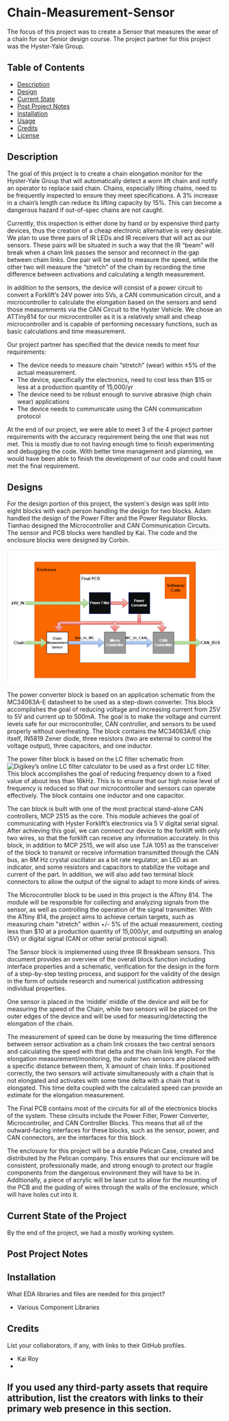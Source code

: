 # Chain-Measurement-Sensor
The focus of this project was to create a Sensor that measures the wear of a chain for our Senior design course. The project partner for this project was the Hyster-Yale Group.

<!-- Insert Image Here -->

<!-- LINK SUMMARY VIDEO SOMEWHERE IN THE README!! -->

## Table of Contents

- [Description](#description)
- [Design](#design)
- [Current State](#current-state-of-the-project)
- [Post Project Notes](#post-project-notes)
- [Installation](#installation) <!-- Should I have Installation and Usage above or below the Design, Current State, Changes, etc? -->
- [Usage](#usage)
- [Credits](#credits)
- [License](#license)

## Description

The goal of this project is to create a chain elongation monitor for the Hyster-Yale Group that will automatically detect a worn lift chain and notify an operator to replace said chain. Chains, especially lifting chains, need to be frequently inspected to ensure they meet specifications. A 3% increase in a chain’s length can reduce its lifting capacity by 15%. This can become a dangerous hazard if out-of-spec chains are not caught. 

Currently, this inspection is either done by hand or by expensive third party devices, thus the creation of a cheap electronic alternative is very desirable. We plan to use three pairs of IR LEDs and IR receivers that will act as our sensors. These pairs will be situated in such a way that the IR “beam” will break when a chain link passes the sensor and reconnect in the gap between chain links. One pair will be used to measure the speed, while the other two will measure the “stretch” of the chain by recording the time difference between activations and calculating a length measurement.

In addition to the sensors, the device will consist of a power circuit to convert a Forklift’s 24V power into 5Vs, a CAN communication circuit, and a microcontroller to calculate the elongation based on the sensors and send those measurements via the CAN Circuit to the Hyster Vehicle. We chose an ATTiny814 for our microcontroller as it is a relatively small and cheap microcontroller and is capable of performing necessary functions, such as basic calculations and time measurement. 

Our project partner has specified that the device needs to meet four requirements:
 - The device needs to measure chain “stretch” (wear) within ±5% of the actual measurement.
 - The device, specifically the electronics, need to cost less than $15 or less at a production quantity of 15,000/yr
 - The device need to be robust enough to survive abrasive (high chain wear) applications
 - The device needs to communicate using the CAN communication protocol

At the end of our project, we were able to meet 3 of the 4 project partner requirements with the accuracy requirement being the one that was not met. This is mostly due to not having enough time to finish experimenting and debugging the code. With better time management and planning, we would have been able to finish the development of our code and could have met the final requirement.


## Designs

For the design portion of this project, the system's design was split into eight blocks with each person handling the design for two blocks. Adam handled the design of the Power Filter and the Power Regulator Blocks. Tianhao designed the Microcontroller and CAN Communication Circuits. The sensor and PCB blocks were handled by Kai. The code and the enclosure blocks were designed by Corbin. 

![System Block Diagram](Assets/ECE%2044x%20Block%20Diagram.png)

<!-- Power Blocks -->
The power converter block is based on an application schematic from the MC34063A-E datasheet to be used as a step-down converter. This block accomplishes the goal of reducing voltage and increasing current from 25V to 5V and current up to 500mA. The goal is to make the voltage and current levels safe for our microcontroller, CAN controller, and sensors to be used properly without overheating. The block contains the MC34063A/E chip itself, IN5819 Zener diode, three resistors (two are external to control the voltage output), three capacitors, and one inductor.

The power filter block is based on the LC filter schematic from ![Digikey’s online LC filter calculator](https://www.digikey.com/en/resources/conversion-calculators/conversion-calculator-low-pass-and-high-pass-filter) to be used as a first order LC filter. This block accomplishes the goal of reducing frequency down to a fixed value of about less than 16kHz. This is to ensure that our high noise level of frequency is reduced so that our microcontroller and sensors can operate effectively. The block contains one inductor and one capacitor.

<!-- CAN Controller-->
The can block is built with one of the most practical stand-alone CAN controllers, MCP 2515 as the core. This module achieves the goal of communicating with Hyster Forklift’s electronics via 5 V digital serial signal. After achieving this goal, we can connect our device to the forklift with only two wires, so that the forklift can receive any information accurately. In this block, in addition to MCP 2515, we will also use TJA 1051 as the transceiver of the block to transmit or receive information transmitted through the CAN bus, an 8M Hz crystal oscillator as a bit rate regulator, an LED as an indicator, and some resistors and capacitors to stabilize the voltage and current of the part. In addition, we will also add two terminal block connectors to allow the output of the signal to adapt to more kinds of wires.

<!-- Micrcontroller -->
The Microcontroller block to be used in this project is the ATtiny 814. The module will be responsible for collecting and analyzing signals from the sensor, as well as controlling the operation of the signal transmitter. With the ATtiny 814, the project aims to achieve certain targets, such as measuring chain "stretch" within +/- 5% of the actual measurement, costing less than $10 at a production quantity of 15,000/yr, and outputting an analog (5V) or digital signal (CAN or other serial protocol signal).

<!-- Sensors -->
The Sensor block is implemented using three IR Breakbeam sensors. This document provides an overview of the overall block function including interface properties and a schematic, verification for the design in the form of a step-by-step testing process, and support for the validity of the design in the form of outside research and numerical justification addressing individual properties.

One sensor is placed in the ‘middle’ middle of the device and will be for measuring the speed of the Chain, while two sensors will be placed on the outer edges of the device and will be used for measuring/detecting the elongation of the chain.

The measurement of speed can be done by measuring the time difference between sensor activation as a chain link crosses the two central sensors and calculating the speed with that delta and the chain link length. For the elongation measurement/monitoring, the outer two sensors are placed with a specific distance between them, X amount of chain links. If positioned correctly, the two sensors will activate simultaneously with a chain that is not elongated and activates with some time delta with a chain that is elongated. This time delta coupled with the calculated speed can provide an estimate for the elongation measurement.

<!-- PCB -->
The Final PCB contains most of the circuits for all of the electronics blocks of the system. These circuits include the Power Filter, Power Converter, Microcontroller, and CAN Controller Blocks. This means that all of the outward-facing interfaces for these blocks, such as the sensor, power, and CAN connectors, are the interfaces for this block. 

<!-- Enclosure -->
The enclosure for this project will be a durable Pelican Case, created and distributed by the Pelican company. This ensures that our enclosure will be consistent, professionally made, and strong enough to protect our fragile components from the dangerous environment they will have to be in. Additionally, a piece of acrylic will be laser cut to allow for the mounting of the PCB and the guiding of wires through the walls of the enclosure, which will have holes cut into it.


## Current State of the Project

By the end of the project, we had a mostly working system. 


## Post Project Notes




## Installation

What EDA libraries and files are needed for this project?
- Various Component Libraries



<!--
## Usage

Provide instructions and examples for use. Include screenshots as needed.

To add a screenshot, create an `assets/images` folder in your repository and upload your screenshot to it. Then, using the relative filepath, add it to your README using the following syntax:

    ```md
    ![alt text](assets/images/screenshot.png)
    ```

## Features

If your project has a lot of features, list them here.

## Tests

-->

## Credits

List your collaborators, if any, with links to their GitHub profiles.
- Kai Roy
- 

If you used any third-party assets that require attribution, list the creators with links to their primary web presence in this section.
- 
